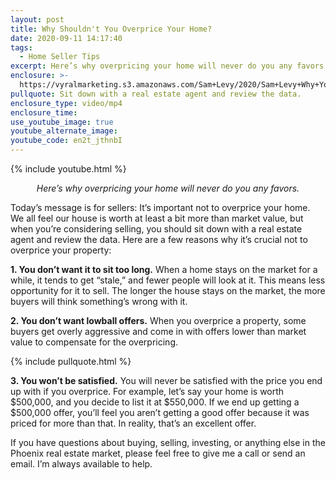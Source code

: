 ```yaml
---
layout: post
title: Why Shouldn't You Overprice Your Home?
date: 2020-09-11 14:17:40
tags:
  - Home Seller Tips
excerpt: Here’s why overpricing your home will never do you any favors.
enclosure: >-
  https://vyralmarketing.s3.amazonaws.com/Sam+Levy/2020/Sam+Levy+Why+You+Shouldn't+Overprice+Your+Home+with+captions.mp4
pullquote: Sit down with a real estate agent and review the data.
enclosure_type: video/mp4
enclosure_time:
use_youtube_image: true
youtube_alternate_image:
youtube_code: en2t_jthnbI
---
```


{% include youtube.html %}

<p style="text-align: center;"><em>Here’s why overpricing your home will never do you any favors.</em></p>

Today’s message is for sellers: It’s important not to overprice your home. We all feel our house is worth at least a bit more than market value, but when you’re considering selling, you should sit down with a real estate agent and review the data. Here are a few reasons why it’s crucial not to overprice your property:

**1\. You don’t want it to sit too long.** When a home stays on the market for a while, it tends to get “stale,” and fewer people will look at it. This means less opportunity for it to sell. The longer the house stays on the market, the more buyers will think something’s wrong with it.

**2\. You don’t want lowball offers.** When you overprice a property, some buyers get overly aggressive and come in with offers lower than market value to compensate for the overpricing.

{% include pullquote.html %}

**3\. You won’t be satisfied.** You will never be satisfied with the price you end up with if you overprice. For example, let’s say your home is worth $500,000, and you decide to list it at $550,000. If we end up getting a $500,000 offer, you’ll feel you aren’t getting a good offer because it was priced for more than that. In reality, that’s an excellent offer.&nbsp;

If you have questions about buying, selling, investing, or anything else in the Phoenix real estate market, please feel free to give me a call or send an email. I’m always available to help.
